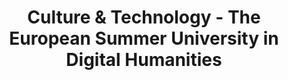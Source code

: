 ---
dateStart: 2018-07-13
dateEnd: 2018-07-30
title: "Culture & Technology - The European Summer University in Digital Humanities"
venue: "University of Leipzig"
organizer:
credit: "Places & Spaces"
city: Leipzig
state:
country: Germany
pdfLink: 20180713-culture-technology.pdf
venueImages:
 - sm: image01.sm.jpg
   lg: image01.lg.jpg
 - sm: image02.sm.jpg
   lg: image02.lg.jpg
 - sm: image03.sm.jpg
   lg: image03.lg.jpg
 - sm: image04.sm.jpg
   lg: image04.lg.jpg
 - sm: image05.sm.jpg
   lg: image05.lg.jpg
 - sm: image06.sm.jpg
   lg: image06.lg.jpg
 - sm: image07.sm.jpg
   lg: image07.lg.jpg
 - sm: image08.sm.jpg
   lg: image08.lg.jpg
 - sm: image09.sm.jpg
   lg: image09.lg.jpg
---
